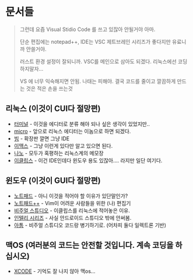 # 문서들

> 그런데 요즘 Visual Stidio Code 를 쓰고 있잖아 안될거야 아마.
>
> 단순 편집에는 notepad++, IDE는 VSC 제트브레인 시리즈가 좋다지만 유료니까 안쓸거야.
>
> 러스트 환경 설정이 잘되니까. VSC를 메인으로 삼아도 되겠다. 리눅스에선 코딩하지말자...
>
> VS 에 너무 익숙해지면 안됨. 나태는 피해야. 결국 코드를 줄이고 깔끔하게 만드는 것은 적은 손을 쓰는것


## 리눅스 (이것이 CUI다 절망편)

- [터미널](/Editer/Terminal.md) - 이것을 에디터로 분류 해야 되나 싶은 생각이 있었지만..
- [micro](https://github.com/zyedidia/micro) - 앞으로 리눅스 에디터는 이놈으로 하면 되겠다.
- [빔](/Editer/Vim.md) - 확장판 깔면 그냥 IDE
- [이맥스](/Editer/Emacs.md) - 그냥 이런게 있다만 알고 있으면 된다.
- [나노](/Editer/Nano.md) - 모두가 혹평하는 리눅스계의 메모장
- [이클립스](/Editer/Eclipse.md) - 이건 IDE인데다 윈도우 용도 있잖아.... 라지만 일단 여기다.

## 윈도우 (이것이 GUI다 절망편)

- [노트패드](/Editer/NotePad.md) - 아니 이것을 적어야 할 이유가 있단말인가?
- [노트패드++](/Editer/NotePadPP.md) - Vim이 어려운 사람들을 위한 (나) 편집기
- [비주얼 스튜디오](/Editer/VS.md) - 이클립스를 리눅스에 적어놓은 이유.
- [인텔리 시리즈](/Editer/Intelly.md) - 사실 안드로이드 스튜디오 밖에 안써봄.
- [아톰](/Editer/ATOM.md) - 비주얼 스튜디오 코드랑 병기하기로. (어차피 둘다 일렉트론 기반)

## 맥OS (여러분의 코드는 안전할 것입니다. 계속 코딩을 하십시오)

- [XCODE](/Editer/XCODE.md) - 기억도 잘 나지 않아 맥os...
